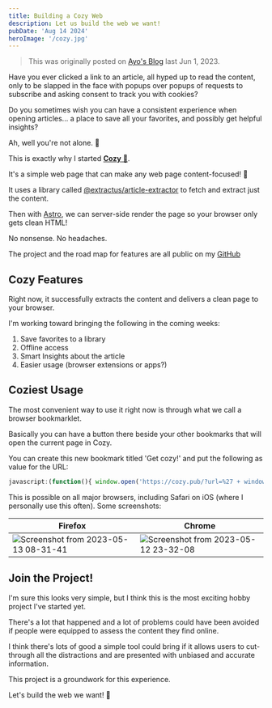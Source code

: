 ```yaml
---
title: Building a Cozy Web
description: Let us build the web we want!
pubDate: 'Aug 14 2024'
heroImage: '/cozy.jpg'
---
```


> This was originally posted on [Ayo's Blog](https://ayos.blog/building-a-cozy-web) last Jun 1, 2023.

Have you ever clicked a link to an article, all hyped up to read the content, only to be slapped in the face with popups over popups of requests to subscribe and asking consent to track you with cookies?

Do you sometimes wish you can have a consistent experience when opening articles... a place to save all your favorites, and possibly get helpful insights?

Ah, well you're not alone. 🤣

This is exactly why I started [**Cozy** 🧸](https://cozy.pub/).

It's a simple web page that can make any web page content-focused! 🎉

It uses a library called [@extractus/article-extractor](https://www.npmjs.com/package/@extractus/article-extractor) to fetch and extract just the content.

Then with [Astro](https://astro.build), we can server-side render the page so your browser only gets clean HTML!

No nonsense. No headaches.

The project and the road map for features are all public on my [GitHub](https://github.com/ayoayco/cozy-reader)

## Cozy Features

Right now, it successfully extracts the content and delivers a clean page to your browser.

I'm working toward bringing the following in the coming weeks:
1. Save favorites to a library
2. Offline access
3. Smart Insights about the article
4. Easier usage (browser extensions or apps?)

## Coziest Usage

The most convenient way to use it right now is through what we call a browser bookmarklet.

Basically you can have a button there beside your other bookmarks that will open the current page in Cozy.

You can create this new bookmark titled 'Get cozy!' and put the following as value for the URL:

```js
javascript:(function(){ window.open('https://cozy.pub/?url=%27 + window.location.href, %27_self%27); })();
```

This is possible on all major browsers, including Safari on iOS (where I personally use this often). Some screenshots:

| Firefox | Chrome |
| --- | --- |
| ![Screenshot from 2023-05-13 08-31-41](https://github.com/ayoayco/cozy-reader/assets/4262489/9b296d4f-2722-483a-bbc2-431c6b2ae996) | ![Screenshot from 2023-05-12 23-32-08](https://github.com/ayoayco/cozy-reader/assets/4262489/144b74f8-3949-46b9-849c-351e4af0ac12) |

## Join the Project!

I'm sure this looks very simple, but I think this is the most exciting hobby project I've started yet.

There's a lot that happened and a lot of problems could have been avoided if people were equipped to assess the content they find online.

I think there's lots of good a simple tool could bring if it allows users to cut-through all the distractions and are presented with unbiased and accurate information.

This project is a groundwork for this experience.

Let's build the web we want! 🧸